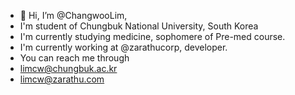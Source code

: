 - 👋 Hi, I’m @ChangwooLim, 
- I'm student of Chungbuk National University, South Korea
- I'm currently studying medicine, sophomere of Pre-med course.
- I'm currently working at @zarathucorp, developer.
- You can reach me through
-   limcw@chungbuk.ac.kr
-   limcw@zarathu.com

<!---
ChangwooLim/ChangwooLim is a ✨ special ✨ repository because its `README.md` (this file) appears on your GitHub profile.
You can click the Preview link to take a look at your changes.
--->
